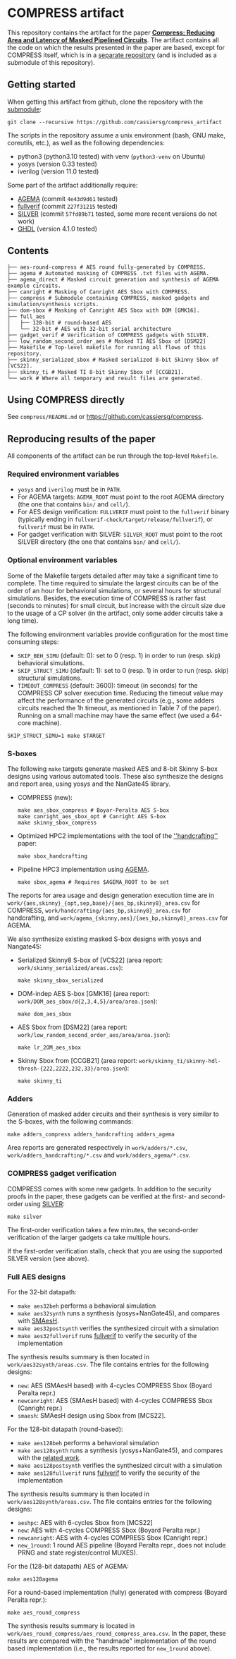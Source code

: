 # COMPRESS artifact

This repository contains the artifact for the paper [**Compress: Reducing Area
and Latency of Masked Pipelined Circuits**](https://eprint.iacr.org/2023/1600).
The artifact contains all the code on which the results presented in the paper
are based, except for COMPRESS itself, which is in a [separate
repository](https://github.com/cassiersg/compress) (and is included as a
submodule of this repository).

## Getting started

When getting this artifact from github, clone the repository with the
[submodule](https://git-scm.com/book/en/v2/Git-Tools-Submodules):
```
git clone --recursive https://github.com/cassiersg/compress_artifact
```

The scripts in the repository assume a unix environment (bash, GNU make, coreutils, etc.), as well as the following dependencies:

- python3 (python3.10 tested) with venv (`python3-venv` on Ubuntu)
- yosys (version 0.33 tested)
- iverilog (version 11.0 tested)

Some part of the artifact additionally require:

- [AGEMA](https://github.com/Chair-for-Security-Engineering/AGEMA) (commit `4e43d9d61` tested)
- [fullverif](https://github.com/cassiersg/fullverif) (commit `227f31215` tested)
- [SILVER](https://github.com/Chair-for-Security-Engineering/SILVER) (commit `57fd89b71` tested, some more recent versions do not work)
- [GHDL](https://github.com/ghdl/ghdl) (version 4.1.0 tested)

## Contents

```
├── aes-round-compress # AES round fully-generated by COMPRESS.
├── agema # Automated masking of COMPRESS .txt files with AGEMA.
├── agema_direct # Masked circuit generation and synthesis of AGEMA example circuits.
├── canright # Masking of Canright AES Sbox with COMPRESS.
├── compress # Submodule containing COMPRESS, masked gadgets and simulation/synthesis scripts.
├── dom-sbox # Masking of Canright AES Sbox with DOM [GMK16]. 
├── full_aes
│   ├── 128-bit # round-based AES
│   └── 32-bit # AES with 32-bit serial architecture
├── gadget_verif # Verification of COMPRESS gadgets with SILVER.
├── low_random_second_order_aes # Masked TI AES Sbox of [DSM22]
├── Makefile # Top-level makefile for running all flows of this repository.
├── skinny_serialized_sbox # Masked serialized 8-bit Skinny Sbox of [VCS22].
├── skinny_ti # Masked TI 8-bit Skinny Sbox of [CCGB21].
└── work # Where all temporary and result files are generated.
```

## Using COMPRESS directly

See `compress/README.md` or <https://github.com/cassiersg/compress>.

## Reproducing results of the paper

All components of the artifact can be run through the top-level `Makefile`.

### Required environment variables

- `yosys` and `iverilog` must be in `PATH`.
- For AGEMA targets: `AGEMA_ROOT` must point to the root AGEMA directory (the one that contains `bin/` and `cell/`).
- For AES design verification: `FULLVERIF` must point to the `fullverif` binary (typically ending in `fullverif-check/target/release/fullverif`), or `fullverif` must be in `PATH`.
- For gadget verification with SILVER: `SILVER_ROOT` must point to the root SILVER directory (the one that contains `bin/` and `cell/`).

### Optional environment variables

Some of the Makefile targets detailed after may take a significant time to
complete. The time required to simulate the largest circuits can be of the
order of an hour for behavioral simulations, or several hours for structural
simulations. Besides, the execution time of COMPRESS is rather fast (seconds to
minutes) for small circuit, but increase with the circuit size due to the usage
of a CP solver (in the artifact, only some adder circuits take a long time).

The following environment variables provide configuration for the most time consuming steps:

- `SKIP_BEH_SIMU` (default: 0): set to 0 (resp. 1) in order to run (resp. skip) behavioral simulations.
- `SKIP_STRUCT_SIMU` (default: 1): set to 0 (resp. 1) in order to run (resp. skip) structural simulations.
- `TIMEOUT_COMPRESS` (default: 3600): timeout (in seconds) for the COMPRESS CP
solver execution time. Reducing the timeout value may affect the performance of
the generated circuits (e.g., some adders circuits reached the 1h timeout, as
mentioned in Table 7 of the paper). Running on a small machine may have the
same effect (we used a 64-core machine).

```
SKIP_STRUCT_SIMU=1 make $TARGET
```

### S-boxes 

The following `make` targets generate masked AES and 8-bit Skinny S-box designs
using various automated tools.
These also synthesize the designs and report area, using yosys and
the NanGate45 library.

- COMPRESS (new):

    ```
    make aes_sbox_compress # Boyar-Peralta AES S-box
    make canright_aes_sbox_opt # Canright AES S-box
    make skinny_sbox_compress
    ```

- Optimized HPC2 implementations with the tool of the
[''handcrafting''](https://eprint.iacr.org/2022/252) paper:

    ```
    make sbox_handcrafting
    ```

- Pipeline HPC3 implementation using
[AGEMA](https://github.com/Chair-for-Security-Engineering/AGEMA).

    ```
    make sbox_agema # Requires $AGEMA_ROOT to be set
    ```

The reports for area usage and design generation execution time are in 
`work/{aes,skinny}_{opt,sep,base}/{aes_bp,skinny8}_area.csv` for COMPRESS,
`work/handcrafting/{aes_bp,skinny8}_area.csv` for handcrafting, and
`work/agema_{skinny,aes}/{aes_bp,skinny8}_areas.csv` for AGEMA.


We also synthesize existing masked S-box designs with yosys and Nangate45:


- Serialized Skinny8 S-box of [VCS22] (area report: `work/skinny_serialized/areas.csv`):

    ```
    make skinny_sbox_serialized
    ```

- DOM-indep AES S-box [GMK16] (area report: `work/DOM_aes_sbox/d{2,3,4,5}/area/area.json`):

    ```
    make dom_aes_sbox
    ```

- AES Sbox from [DSM22] (area report: `work/low_random_second_order_aes/area/area.json`):

    ```
    make lr_2OM_aes_sbox
    ```

- Skinny Sbox from [CCGB21] (area report: `work/skinny_ti/skinny-hdl-thresh-{222,2222,232,33}/area.json`):

    ```
    make skinny_ti
    ```

### Adders

Generation of masked adder circuits and their synthesis is very similar to the
S-boxes, with the following commands:

```
make adders_compress adders_handcrafting adders_agema
```

Area reports are generated respectively in `work/adders/*.csv`,
`work/adders_handcrafting/*.csv` and `work/adders_agema/*.csv`.

### COMPRESS gadget verification

COMPRESS comes with some new gadgets. In addition to the security proofs in the
paper, these gadgets can be verified at the first- and second-order using
[SILVER](https://github.com/chair-for-Security-Engineering/silver):

```
make silver
```

The first-order verification takes a few minutes, the second-order
verification of the larger gadgets ca take multiple hours.

If the first-order verification stalls, check that you are using the supported
SILVER version (see above).

### Full AES designs

For the 32-bit datapath:

- `make aes32beh` performs a behavioral simulation
- `make aes32synth` runs a synthesis (yosys+NanGate45), and compares with [SMAesH](https://github.com/SIMPLE-Crypto/SMAesH).
- `make aes32postsynth` verifies the synthesized circuit with a simulation
- `make aes32fullverif` runs [fullverif](https://github.com/cassiersg/fullverif) to verify the security of the implementation

The synthesis results summary is then located in `work/aes32synth/areas.csv`. The file contains entries for the following designs:

- `new`: AES (SMAesH based) with 4-cycles COMPRESS Sbox (Boyard Peralta repr.) 
- `newcanright`: AES (SMAesH based) with 4-cycles COMPRESS Sbox (Canright repr.)
- `smaesh`: SMAesH design using Sbox from [MCS22]. 

For the 128-bit datapath (round-based):

- `make aes128beh` performs a behavioral simulation
- `make aes128synth` runs a synthesis (yosys+NanGate45), and compares with the [related work](https://eprint.iacr.org/2022/252).
- `make aes128postsynth` verifies the synthesized circuit with a simulation
- `make aes128fullverif` runs [fullverif](https://github.com/cassiersg/fullverif) to verify the security of the implementation

The synthesis results summary is then located in `work/aes128synth/areas.csv`. The file contains entries for the following designs:

- `aeshpc`: AES with 6-cycles Sbox from [MCS22] 
- `new`: AES with 4-cycles COMPRESS Sbox (Boyard Peralta repr.)
- `newcanright`: AES with 4-cycles COMPRESS Sbox (Canright repr.)
- `new_1round`: 1 round AES pipeline (Boyard Peralta repr., does not include PRNG and state register/control MUXES).

For the (128-bit datapath) AES of AGEMA:

```
make aes128agema
```

For a round-based implementation (fully) generated with compress (Boyard Peralta repr.):

```
make aes_round_compress
```

The synthesis results summary is located in `work/aes_round_compress/aes_round_compress_area.csv`. In the paper, these results are compared with the "handmade" implementation of the round based implementation (i.e., the results reported for `new_1round` above).
